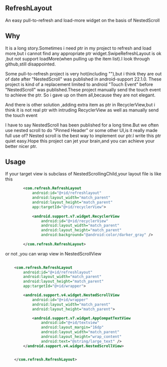 ## RefreshLayout
An easy pull-to-refresh and load-more widget on the basis of  NestedScroll


## Why
It is a long story.Sometimes i need ptr in my project to refresh and load more,but i cannot find any appropriate
ptr widget.SwipeRefreshLayout is ok ,but not support loadMore(when pulling up the item list).I look through
github,still disappointed.

Some pull-to-refresh project is very hot(including ""),but i think 
they are out of date after "NestedScroll" was published in android-support 22.1.0.
These project is kind of a replacement  limited to android "Touch Event" before 
"NestedScroll" was published.These project manually send the touch event to achieve the ptr.
So i gave up on them all,because they are not elegant.

And there is other solution ,adding extra item as ptr in RecyclerView,but i think it is
not real ptr with intruding RecyclerView as well as manually send the touch event

I have to say NestedScroll has been published for a long time.But we often use nested scroll to do
"Pinned Header" or some other UI,is it really made full use of?
Nested scroll is the best way to implement our ptr.I write this ptr quiet easy.Hope this project can jet your brain,and you can achieve
your better nicer ptr.


## Usage
If your target view is subclass of NestedScrollingChild,your layout file is like this
```xml
        <com.refresh.RefreshLayout
            android:id="@+id/refreshlayout"
            android:layout_width="match_parent"
            android:layout_height="match_parent"
            app:targetId="@+id/recyclerView">
    
            <android.support.v7.widget.RecyclerView
                android:id="@+id/recyclerView"
                android:layout_width="match_parent"
                android:layout_height="match_parent"
                android:background="@android:color/darker_gray" />
    
        </com.refresh.RefreshLayout>
```
or not ,you can wrap  view in NestedScrollView

```xml
    
    <com.refresh.RefreshLayout
        android:id="@+id/refreshlayout"
        android:layout_width="match_parent"
        android:layout_height="match_parent"
        app:targetId="@+id/wrapper">

        <android.support.v4.widget.NestedScrollView
            android:id="@+id/wrapper"
            android:layout_width="match_parent"
            android:layout_height="match_parent">

            <android.support.v7.widget.AppCompatTextView
                android:id="@+id/textview"
                android:layout_margin="16dp"
                android:layout_width="match_parent"
                android:layout_height="wrap_content"
                android:text="@string/large_text" />
        </android.support.v4.widget.NestedScrollView>


    </com.refresh.RefreshLayout>
```

